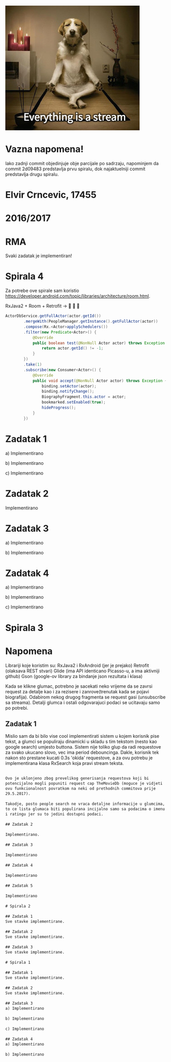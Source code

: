 ![some caption](everything.jpg)

# Vazna napomena!
Iako zadnji commit objedinjuje obje parcijale po sadrzaju, napominjem da commit 2d09483 predstavlja prvu spiralu, dok najaktuelniji commit predstavlja drugu spiralu.

# Elvir Crncevic, 17455
# 2016/2017
# RMA

Svaki zadatak je implementiran!

# Spirala 4
Za potrebe ove spirale sam koristio https://developer.android.com/topic/libraries/architecture/room.html.

RxJava2 + Room + Retrofit -> :muscle: :muscle: :muscle:
```java
ActorDbService.getFullActor(actor.getId())
        .mergeWith(PeopleManager.getInstance().getFullActor(actor))
        .compose(Rx.<Actor>applySchedulers())
        .filter(new Predicate<Actor>() {
            @Override
            public boolean test(@NonNull Actor actor) throws Exception {
                return actor.getId() != -1;
            }
        })
        .take(1)
        .subscribe(new Consumer<Actor>() {
            @Override
            public void accept(@NonNull Actor actor) throws Exception {
                binding.setActor(actor);
                binding.notifyChange();
                BiographyFragment.this.actor = actor;
                bookmarked.setEnabled(true);
                hideProgress();
            }
        })
```

# Zadatak 1
a) Implementirano

b) Implementirano

c) Implementirano

# Zadatak 2
Implementirano

# Zadatak 3
a) Implementirano

b) Implementirano

# Zadatak 4

a) Implementirano

b) Implementirano

c) Implementirano


# Spirala 3

# Napomena
Librariji koje koristim su:
    RxJava2 i RxAndroid (jer je prejako)
    Retrofit (olaksava REST stvari)
    Glide (ima API identicano Picasso-u, a ima aktivniji github)
    Gson (google-ov library za bindanje json rezultata i klasa)

Kada se klikne glumac, potrebno je sacekati neko vrijeme da se zavrsi request za detalje kao i za rezisere i zanrove(trenutak kada se pojavi biografija). Odabirom nekog drugog fragmenta se request gasi (unsubscribe sa streama). Detalji glumca i ostali odgovarajuci podaci se ucitavaju samo po potrebi.

## Zadatak 1
Mislio sam da bi bilo vise cool implementirati sistem u kojem korisnik pise tekst, a glumci se populiraju dinamicki u skladu s tim tekstom (nesto kao google search) umjesto buttona. Sistem nije toliko glup da radi requestove za svako ukucano slovo, vec ima period debouncinga. Dakle, korisnik tek nakon sto prestane kucati 0.3s 'okida' requestove, a za ovu potrebu je implementirana klasa RxSearch koja pravi stream teksta.

~~~Dalje sam primjetio da theMovieDB pri searchu vraca doslovno sve ljude, bili oni glumci ili ne. Iako ovaj dio nije bio potreban, za svaku pojedinacnu osobu radim zaseban request u kojem dobijam listu projekata na kojim je radila preko person/{person_id}/movie_credits endpointa. Magicna formula za ovaj problem u rxjavi je flatMap + toList (jer moram sacekati da dobijem sve MovieCredits DTO-ove) + zipWith (da spojim rezultat pretrage i movie credite) + subscribe i switchMap za mapiranje text searcha i rezultata people search endpointa. Bitno je napomenuti da se pretraga okida tek kada korisnik unese barem 3.~~~

Ovo je uklonjeno zbog prevelikog generisanja requestova koji bi potencijalno mogli popuniti request cap TheMovieDb (moguce je vidjeti ovu funkcionalnost povratkom na neki od prethodnih commitova prije 29.5.2017).

Takodje, posto people search ne vraca detaljne informacije u glumcima, to ce lista glumaca biti populirana incijalno samo sa podacima o imenu i ratingu jer su to jedini dostupni podaci.

## Zadatak 2

Implementirano.

## Zadatak 3

Implementirano

## Zadatak 4

Implementirano

## Zadatak 5

Implementirano

# Spirala 2

## Zadatak 1
Sve stavke implementirane.

## Zadatak 2
Sve stavke implementirane.

## Zadatak 3
Sve stavke implementirane.

# Spirala 1

## Zadatak 1
Sve stavke implementirane.

## Zadatak 2
Sve stavke implementirane.

## Zadatak 3
a) Implementirano

b) Implementirano

c) Implementirano

## Zadatak 4
a) Implementirano

b) Implementirano


